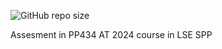 ![GitHub repo size](https://img.shields.io/github/repo-size/juanipiquer/juanipiquer.github.io)

Assesment in PP434 AT 2024 course in LSE SPP
